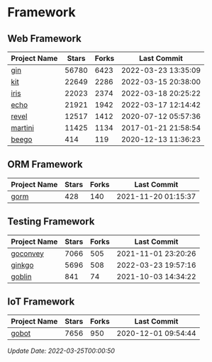 # Framework

## Web Framework
| Project Name | Stars | Forks | Last Commit |
| ------------ | ----- | ----- | ----------- |
| [gin](https://github.com/gin-gonic/gin) | 56780 | 6423 | 2022-03-23 13:35:09 |
| [kit](https://github.com/go-kit/kit) | 22649 | 2286 | 2022-03-15 20:38:00 |
| [iris](https://github.com/kataras/iris) | 22023 | 2374 | 2022-03-18 20:25:22 |
| [echo](https://github.com/labstack/echo) | 21921 | 1942 | 2022-03-17 12:14:42 |
| [revel](https://github.com/revel/revel) | 12517 | 1412 | 2020-07-12 05:57:36 |
| [martini](https://github.com/go-martini/martini) | 11425 | 1134 | 2017-01-21 21:58:54 |
| [beego](https://github.com/astaxie/beego) | 414 | 119 | 2020-12-13 11:36:23 |

## ORM Framework
| Project Name | Stars | Forks | Last Commit |
| ------------ | ----- | ----- | ----------- |
| [gorm](https://github.com/jinzhu/gorm) | 428 | 140 | 2021-11-20 01:15:37 |

## Testing Framework
| Project Name | Stars | Forks | Last Commit |
| ------------ | ----- | ----- | ----------- |
| [goconvey](https://github.com/smartystreets/goconvey) | 7066 | 505 | 2021-11-01 23:20:26 |
| [ginkgo](https://github.com/onsi/ginkgo) | 5696 | 508 | 2022-03-23 19:57:16 |
| [goblin](https://github.com/franela/goblin) | 841 | 74 | 2021-10-03 14:34:22 |

## IoT Framework
| Project Name | Stars | Forks | Last Commit |
| ------------ | ----- | ----- | ----------- |
| [gobot](https://github.com/hybridgroup/gobot) | 7656 | 950 | 2020-12-01 09:54:44 |

*Update Date: 2022-03-25T00:00:50*